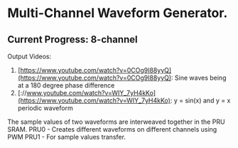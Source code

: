 # Multi-Channel Waveform Generator.

## Current Progress: 8-channel

Output Videos:
1. [https://www.youtube.com/watch?v=0COg9I88yyQ](https://www.youtube.com/watch?v=0COg9I88yyQ): Sine waves being at a 180 degree phase difference<br>
2. [://www.youtube.com/watch?v=WIY_7yH4kKo](https://www.youtube.com/watch?v=WIY_7yH4kKo): y = sin(x) and y = x periodic waveform

The sample values of two waveforms are interweaved together in the PRU SRAM.
PRU0 - Creates different waveforms on different channels using PWM
PRU1 - For sample values transfer.
